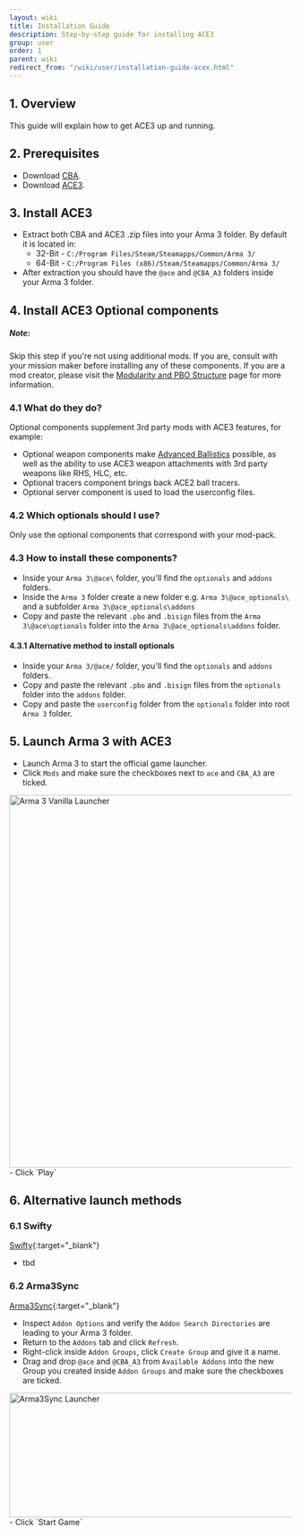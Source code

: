 ```yaml
---
layout: wiki
title: Installation Guide
description: Step-by-step guide for installing ACE3
group: user
order: 1
parent: wiki
redirect_from: "/wiki/user/installation-guide-acex.html"
---
```


## 1. Overview

This guide will explain how to get ACE3 up and running.

## 2. Prerequisites

- Download [CBA](https://github.com/CBATeam/CBA_A3/releases/latest).
- Download [ACE3]({{site.ace.githubUrl}}/releases/latest).

## 3. Install ACE3

- Extract both CBA and ACE3 .zip files into your Arma 3 folder. By default it is located in:
    - 32-Bit - `C:/Program Files/Steam/Steamapps/Common/Arma 3/`
    - 64-Bit - `C:/Program Files (x86)/Steam/Steamapps/Common/Arma 3/`
- After extraction you should have the `@ace` and `@CBA_A3` folders inside your Arma 3 folder.

## 4. Install ACE3 Optional components

<div class="panel callout">
    <h5>Note:</h5>
    <p>Skip this step if you're not using additional mods. If you are, consult with your mission maker before installing any of these components. If you are a mod creator, please visit the <a href="{{site.baseurl}}/wiki/development/modularity-and-pbo-structure.html">Modularity and PBO Structure</a> page for more information.</p>
</div>

### 4.1 What do they do?

Optional components supplement 3rd party mods with ACE3 features, for example:

- Optional weapon components make [Advanced Ballistics]({{site.baseurl}}/wiki/feature/advanced-ballistics.html) possible, as well as the ability to use ACE3 weapon attachments with 3rd party weapons like RHS, HLC, etc.
- Optional tracers component brings back ACE2 ball tracers.
- Optional server component is used to load the userconfig files.

### 4.2 Which optionals should I use?

Only use the optional components that correspond with your mod-pack.

### 4.3 How to install these components?

- Inside your `Arma 3\@ace\` folder, you'll find the `optionals` and `addons` folders.
- Inside the `Arma 3` folder create a new folder e.g. `Arma 3\@ace_optionals\` and a subfolder `Arma 3\@ace_optionals\addons`
- Copy and paste the relevant `.pbo` and `.bisign` files from the `Arma 3\@ace\optionals` folder into the `Arma 3\@ace_optionals\addons` folder.

#### 4.3.1 Alternative method to install optionals

- Inside your `Arma 3/@ace/` folder, you'll find the `optionals` and `addons` folders.
- Copy and paste the relevant `.pbo` and `.bisign` files from the `optionals` folder into the `addons` folder.
- Copy and paste the `userconfig` folder from the `optionals` folder into root `Arma 3` folder.

## 5. Launch Arma 3 with ACE3

- Launch Arma 3 to start the official game launcher.
- Click `Mods` and make sure the checkboxes next to `ace` and `CBA_A3` are ticked.
<img src="{{ site.baseurl }}/img/wiki/user/installation1-launcher.jpg" width="869" height="665" alt="Arma 3 Vanilla Launcher" />
- Click `Play`

## 6. Alternative launch methods

### 6.1 Swifty

[Swifty](https://getswifty.net/){:target="_blank"}
- tbd

### 6.2 Arma3Sync

[Arma3Sync](https://forums.bistudio.com/topic/152942-arma3sync-launcher-and-addons-synchronization-software-for-arma-3/){:target="_blank"}

- Inspect `Addon Options` and verify the `Addon Search Directories` are leading to your Arma 3 folder.
- Return to the `Addons` tab and click `Refresh`.
- Right-click inside `Addon Groups`, click `Create Group` and give it a name.
- Drag and drop `@ace` and `@CBA_A3` from `Available Addons` into the new Group you created inside `Addon Groups` and make sure the checkboxes are ticked.
<img src="{{ site.baseurl }}/img/wiki/user/installation2-a3s.jpg" width="529" height="222" alt="Arma3Sync Launcher" />
- Click `Start Game`

